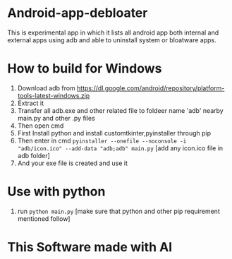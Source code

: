 # Android-app-debloater
This is experimental app in which it lists all android app both internal and external apps using adb and able to uninstall system or bloatware apps.
# How to build for Windows
1. Download adb from https://dl.google.com/android/repository/platform-tools-latest-windows.zip
2. Extract it
3. Transfer all adb.exe and other related file to foldeer name 'adb' nearby main.py and other .py files
4. Then open cmd
5. First Install python and install customtkinter,pyinstaller through pip
6. Then enter in cmd `pyinstaller --onefile --noconsole -i "adb/icon.ico" --add-data "adb;adb" main.py` [add any icon.ico file in adb folder]
7. And your exe file is created and use it

 # Use with python
 1. run `python main.py` [make sure that python and other pip requirement mentioned follow]

# This Software made with AI
